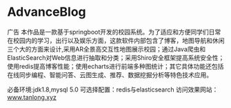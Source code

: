 # AdvanceBlog
广告
本作品是一款基于springboot开发的校园系统。为了适应和方便同学们日常在校园内的学习，出行以及娱乐方面，这款软件内部包含了博客，地图导航和休闲三个大的方面来设计,采用AR全景高交互性地图展示校园；通过Java爬虫和ElasticSearch对Web信息进行抽取和分类；采用Shiro安全框架提高系统安全性；使用redis提高博客性能；使用echarts进行前端多种图统计；其它具体功能还包括在线同步编程、智能问答、云图生成、推荐、数据挖掘分析等特色技术应用。

必备环境:jdk1.8,mysql 5.0
可选择配置：redis与elasticsearch
访问效果网站：www.tanlong.xyz

